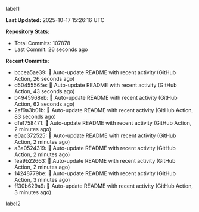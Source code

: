 
label1 
<!-- ACTIVITY_START -->
**Last Updated:** 2025-10-17 15:26:16 UTC

**Repository Stats:**
- Total Commits: 107878
- Last Commit: 26 seconds ago

**Recent Commits:**
- bccea5ae39: 🤖 Auto-update README with recent activity (GitHub Action, 26 seconds ago)
- d50455565e: 🤖 Auto-update README with recent activity (GitHub Action, 43 seconds ago)
- b4945968eb: 🤖 Auto-update README with recent activity (GitHub Action, 62 seconds ago)
- 2af9a3b01b: 🤖 Auto-update README with recent activity (GitHub Action, 83 seconds ago)
- dfe1758471: 🤖 Auto-update README with recent activity (GitHub Action, 2 minutes ago)
- e0ac372525: 🤖 Auto-update README with recent activity (GitHub Action, 2 minutes ago)
- a3a0524319: 🤖 Auto-update README with recent activity (GitHub Action, 2 minutes ago)
- fea9b22663: 🤖 Auto-update README with recent activity (GitHub Action, 2 minutes ago)
- 14248779be: 🤖 Auto-update README with recent activity (GitHub Action, 3 minutes ago)
- ff30b629a9: 🤖 Auto-update README with recent activity (GitHub Action, 3 minutes ago)
<!-- ACTIVITY_END -->

label2
